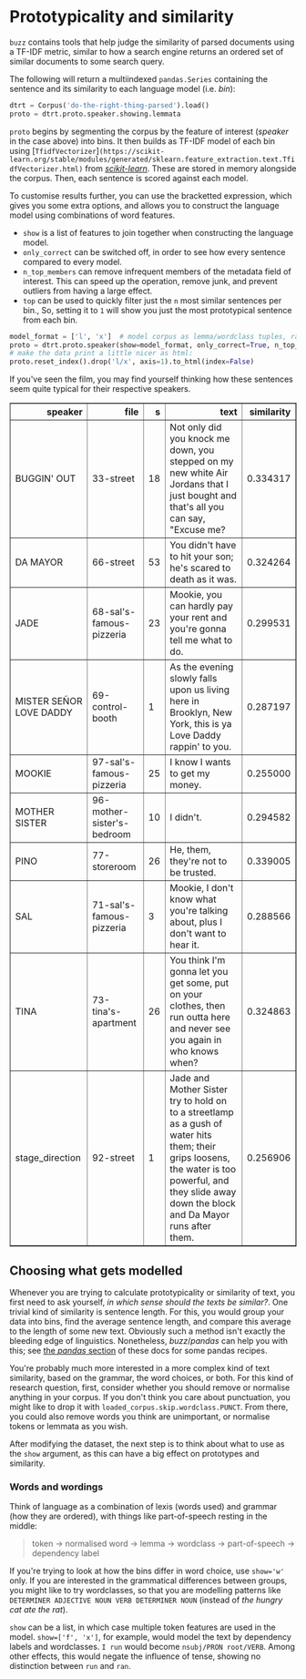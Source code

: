 # Prototypicality and similarity

`buzz` contains tools that help judge the similarity of parsed documents using a TF-IDF metric, similar to how a search engine returns an ordered set of similar documents to some search query.


The following will return a multiindexed `pandas.Series` containing the sentence and its similarity to each language model (i.e. *bin*):

```python
dtrt = Corpus('do-the-right-thing-parsed').load()
proto = dtrt.proto.speaker.showing.lemmata
```

`proto` begins by segmenting the corpus by the feature of interest (*speaker* in the case above) into bins. It then builds as TF-IDF model of each bin using [`TfidfVectorizer`]`(https://scikit-learn.org/stable/modules/generated/sklearn.feature_extraction.text.TfidfVectorizer.html)` from [*scikit-learn*](https://scikit-learn.org/stable/index.html). These are stored in memory alongside the corpus. Then, each sentence is scored against each model.

To customise results further, you can use the bracketted expression, which gives you some extra options, and allows you to construct the language model using combinations of word features.

* `show` is a list of features to join together when constructing the language model.
* `only_correct` can be switched off, in order to see how every sentence compared to every model.
* `n_top_members` can remove infrequent members of the metadata field of interest. This can speed up the operation, remove junk, and prevent outliers from having a large effect. 
* `top` can be used to quickly filter just the `n` most similar sentences per bin., So, setting it to `1` will show you just the most prototypical sentence from each bin.

```python
model_format = ['l', 'x']  # model corpus as lemma/wordclass tuples, rather than words
proto = dtrt.proto.speaker(show=model_format, only_correct=True, n_top_members=5, top=1)
# make the data print a little nicer as html:
proto.reset_index().drop('l/x', axis=1).to_html(index=False)
```

If you've seen the film, you may find yourself thinking how these sentences seem quite typical for their respective speakers.

<table border="1" class="dataframe">
  <thead>
    <tr style="text-align: right;">
      <th>speaker</th>
      <th>file</th>
      <th>s</th>
      <th>text</th>
      <th>similarity</th>
    </tr>
  </thead>
  <tbody>
    <tr>
      <td>BUGGIN' OUT</td>
      <td>33-street</td>
      <td>18</td>
      <td>Not only did you knock me down, you stepped on my new white Air Jordans that I just bought and that's all you can say, "Excuse me?</td>
      <td>0.334317</td>
    </tr>
    <tr>
      <td>DA MAYOR</td>
      <td>66-street</td>
      <td>53</td>
      <td>You didn't have to hit your son; he's scared to death as it was.</td>
      <td>0.324264</td>
    </tr>
    <tr>
      <td>JADE</td>
      <td>68-sal's-famous-pizzeria</td>
      <td>23</td>
      <td>Mookie, you can hardly pay your rent and you're gonna tell me what to do.</td>
      <td>0.299531</td>
    </tr>
    <tr>
      <td>MISTER SEÑOR LOVE DADDY</td>
      <td>69-control-booth</td>
      <td>1</td>
      <td>As the evening slowly falls upon us living here in Brooklyn, New York, this is ya Love Daddy rappin' to you.</td>
      <td>0.287197</td>
    </tr>
    <tr>
      <td>MOOKIE</td>
      <td>97-sal's-famous-pizzeria</td>
      <td>25</td>
      <td>I know I wants to get my money.</td>
      <td>0.255000</td>
    </tr>
    <tr>
      <td>MOTHER SISTER</td>
      <td>96-mother-sister's-bedroom</td>
      <td>10</td>
      <td>I didn't.</td>
      <td>0.294582</td>
    </tr>
    <tr>
      <td>PINO</td>
      <td>77-storeroom</td>
      <td>26</td>
      <td>He, them, they're not to be trusted.</td>
      <td>0.339005</td>
    </tr>
    <tr>
      <td>SAL</td>
      <td>71-sal's-famous-pizzeria</td>
      <td>3</td>
      <td>Mookie, I don't know what you're talking about, plus I don't want to hear it.</td>
      <td>0.288566</td>
    </tr>
    <tr>
      <td>TINA</td>
      <td>73-tina's-apartment</td>
      <td>26</td>
      <td>You think I'm gonna let you get some, put on your clothes, then run outta here and never see you again in who knows when?</td>
      <td>0.324863</td>
    </tr>
    <tr>
      <td>stage_direction</td>
      <td>92-street</td>
      <td>1</td>
      <td>Jade and Mother Sister try to hold on to a streetlamp as a gush of water hits them; their grips loosens, the water is too powerful, and they slide away down the block and Da Mayor runs after them.</td>
      <td>0.256906</td>
    </tr>
  </tbody>
</table>


## Choosing what gets modelled

Whenever you are trying to calculate prototypicality or similarity of text, you first need to ask yourself, *in which sense should the texts be similar?*. One trivial kind of similarity is sentence length. For this, you would group your data into bins, find the average sentence length, and compare this average to the length of some new text. Obviously such a method isn't exactly the bleeding edge of linguistics. Nonetheless, *buzz*/*pandas* can help you with this; see [the *pandas* section](pandas.md) of these docs for some pandas recipes.

You're probably much more interested in a more complex kind of text similarity, based on the grammar, the word choices, or both. For this kind of research question, first, consider whether you should remove or normalise anything in your corpus. If you don't think you care about punctuation, you might like to drop it with `loaded_corpus.skip.wordclass.PUNCT`. From there, you could also remove words you think are unimportant, or normalise tokens or lemmata as you wish.

After modifying the dataset, the next step is to think about what to use as the `show` argument, as this can have a big effect on prototypes and similarity. 

### Words and wordings

Think of language as a combination of lexis (words used) and grammar (how they are ordered), with things like part-of-speech resting in the middle:

> token -> normalised word -> lemma ->  wordclass -> part-of-speech -> dependency label

If you're trying to look at how the bins differ in word choice, use `show='w'` only. If you are interested in the grammatical differences between groups, you might like to try wordclasses, so that you are modelling patterns like `DETERMINER ADJECTIVE NOUN VERB DETERMINER NOUN` (instead of *the hungry cat ate the rat*). 

`show` can be a list, in which case multiple token features are used in the model. `show=['f', 'x']`, for example, would model the text by dependency labels and wordclasses. `I run` would become `nsubj/PRON root/VERB`. Among other effects, this would negate the influence of tense, showing no distinction between `run` and `ran`.